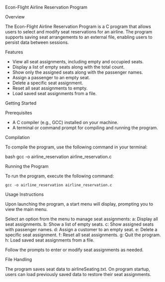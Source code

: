 Econ-Flight Airline Reservation Program

Overview

The Econ-Flight Airline Reservation Program is a C program that allows users to select and modify seat reservations for an airline. The program supports saving seat arrangements to an external file, enabling users to persist data between sessions.

Features

- View all seat assignments, including empty and occupied seats.
- Display a list of empty seats along with the total count.
- Show only the assigned seats along with the passenger names.
- Assign a passenger to an empty seat.
- Delete a specific seat assignment.
- Reset all seat assignments to empty.
- Load saved seat assignments from a file.

Getting Started

Prerequisites

- A C compiler (e.g., GCC) installed on your machine.
- A terminal or command prompt for compiling and running the program.

Compilation

To compile the program, use the following command in your terminal:

bash
gcc -o airline_reservation airline_reservation.c

Running the Program

To run the program, execute the following command:

```
gcc -o airline_reservation airline_reservation.c
```

Usage Instructions

Upon launching the program, a start menu will display, prompting you to view the main menu.

Select an option from the menu to manage seat assignments:
        a: Display all seat assignments.
        b: Show a list of empty seats.
        c: Show assigned seats with passenger names.
        d: Assign a customer to an empty seat.
        e: Delete a specific seat assignment.
        f: Reset all seat assignments.
        g: Quit the program.
        h: Load saved seat assignments from a file.

Follow the prompts to enter or modify seat assignments as needed.

File Handling

The program saves seat data to airlineSeating.txt.
On program startup, users can load previously saved data to restore their seat assignments.
